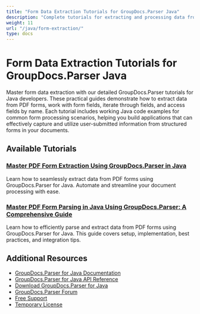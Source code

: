 ```yaml
---
title: "Form Data Extraction Tutorials for GroupDocs.Parser Java"
description: "Complete tutorials for extracting and processing data from PDF forms and other document fields using GroupDocs.Parser for Java."
weight: 11
url: "/java/form-extraction/"
type: docs
---
```

# Form Data Extraction Tutorials for GroupDocs.Parser Java

Master form data extraction with our detailed GroupDocs.Parser tutorials for Java developers. These practical guides demonstrate how to extract data from PDF forms, work with form fields, iterate through fields, and access fields by name. Each tutorial includes working Java code examples for common form processing scenarios, helping you build applications that can effectively capture and utilize user-submitted information from structured forms in your documents.

## Available Tutorials

### [Master PDF Form Extraction Using GroupDocs.Parser in Java](./groupdocs-parser-java-pdf-form-extraction/)
Learn how to seamlessly extract data from PDF forms using GroupDocs.Parser for Java. Automate and streamline your document processing with ease.

### [Master PDF Form Parsing in Java Using GroupDocs.Parser&#58; A Comprehensive Guide](./master-pdf-form-parsing-java-groupdocs-parser/)
Learn how to efficiently parse and extract data from PDF forms using GroupDocs.Parser for Java. This guide covers setup, implementation, best practices, and integration tips.

## Additional Resources

- [GroupDocs.Parser for Java Documentation](https://docs.groupdocs.com/parser/java/)
- [GroupDocs.Parser for Java API Reference](https://reference.groupdocs.com/parser/java/)
- [Download GroupDocs.Parser for Java](https://releases.groupdocs.com/parser/java/)
- [GroupDocs.Parser Forum](https://forum.groupdocs.com/c/parser)
- [Free Support](https://forum.groupdocs.com/)
- [Temporary License](https://purchase.groupdocs.com/temporary-license/)
